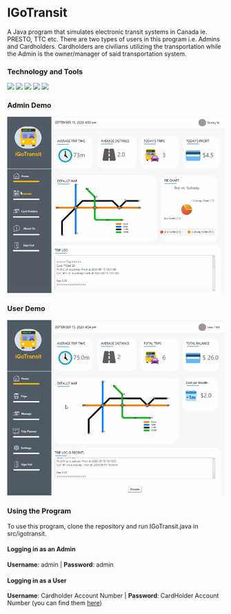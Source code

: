 # IGoTransit
A Java program that simulates electronic transit systems in Canada ie. PRESTO, TTC etc. There are two types of users in this program i.e. Admins and Cardholders. Cardholders are civilians utilizing the transportation while the Admin is the owner/manager of said transportation system. 





### Technology and Tools
![](https://img.shields.io/badge/Code-Java-informational?style=flat&logo=logo_name&logoColor=white&color=f0b000) ![](https://img.shields.io/badge/Code-CSS-informational?style=flat&logo=logo_name&logoColor=white&color=f0b000) ![](https://img.shields.io/badge/GUI-JavaFX-informational?style=flat&logo=logo_name&logoColor=white&color=f0b000) ![](https://img.shields.io/badge/Editor-Eclipse-informational?style=flat&logo=logo_name&logoColor=white&color=f0b000) ![](https://img.shields.io/badge/OS-Windows-informational?style=flat&logo=logo_name&logoColor=white&color=f0b000) 


### Admin Demo
![](src/igotransit/assets/AdminDemo.gif)

### User Demo
![](src/igotransit/assets/UserDemo.gif)

### Using the Program
To use this program, clone the repository and run IGoTransit.java in src/igotransit. 

#### Logging in as an Admin
**Username**: admin | **Password**: admin 

#### Logging in as a User
**Username**: Cardholder Account Number | **Password**: CardHolder Account Number 
(you can find them [here](../main/src/testing-files/CardHolders.txt))
   
